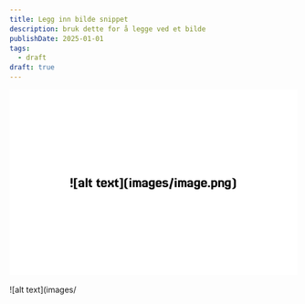 ```yaml
---
title: Legg inn bilde snippet
description: bruk dette for å legge ved et bilde
publishDate: 2025-01-01
tags:
  - draft
draft: true
---
```

![alt text](images/image0.png)


![alt text](images/

